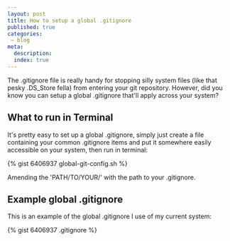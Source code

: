 ```yaml
---
layout: post
title: How to setup a global .gitignore
published: true
categories:
 – blog
meta:
  description: 
  index: true
---
```


The .gitignore file is really handy for stopping silly system files (like that pesky .DS_Store fella) from entering your git repository.  However, did you know you can setup a global .gitignore that'll apply across your system? 

## What to run in Terminal
It's pretty easy to set up a global .gitignore, simply just create a file containing your common .gitignore items and put it somewhere easily accessible on your system, then run in terminal:

{% gist 6406937 global-git-config.sh %}

Amending the 'PATH/TO/YOUR/' with the path to your .gitignore.

## Example global .gitignore
This is an example of the global .gitignore I use of my current system:

{% gist 6406937 .gitignore %}